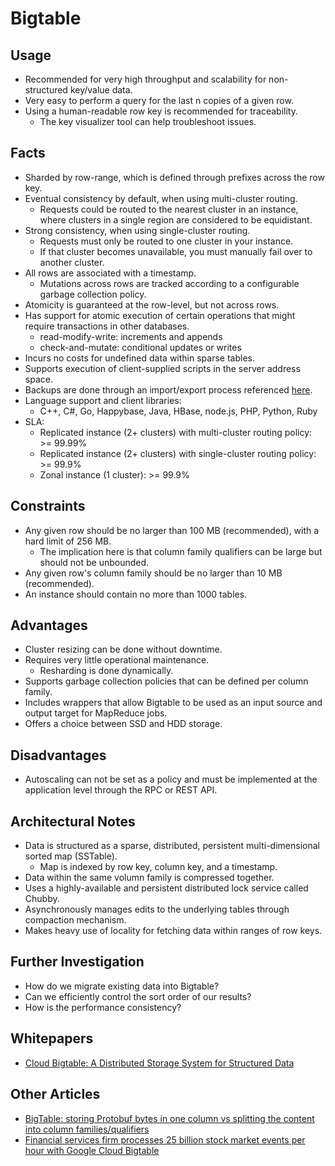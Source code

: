 # Bigtable

## Usage
* Recommended for very high throughput and scalability for non-structured key/value data.
* Very easy to perform a query for the last n copies of a given row.
* Using a human-readable row key is recommended for traceability.
    * The key visualizer tool can help troubleshoot issues.

## Facts
* Sharded by row-range, which is defined through prefixes across the row key.
* Eventual consistency by default, when using multi-cluster routing.
    * Requests could be routed to the nearest cluster in an instance, where clusters in a single region are considered to be equidistant.
* Strong consistency, when using single-cluster routing.
    * Requests must only be routed to one cluster in your instance.
    * If that cluster becomes unavailable, you must manually fail over to another cluster.
* All rows are associated with a timestamp.
    * Mutations across rows are tracked according to a configurable garbage collection policy.
* Atomicity is guaranteed at the row-level, but not across rows.
* Has support for atomic execution of certain operations that might require transactions in other databases.
    * read-modify-write: increments and appends
    * check-and-mutate: conditional updates or writes
* Incurs no costs for undefined data within sparse tables.
* Supports execution of client-supplied scripts in the server address space.
* Backups are done through an import/export process referenced [here](https://cloud.google.com/bigtable/docs/import-export).
* Language support and client libraries:
    * C++, C#, Go, Happybase, Java, HBase, node.js, PHP, Python, Ruby
* SLA:
    * Replicated instance (2+ clusters) with multi-cluster routing policy: >= 99.99%
    * Replicated instance (2+ clusters) with single-cluster routing policy: >= 99.9%
    * Zonal instance (1 cluster): >= 99.9%

## Constraints
* Any given row should be no larger than 100 MB (recommended), with a hard limit of 256 MB.
    * The implication here is that column family qualifiers can be large but should not be unbounded.
* Any given row's column family should be no larger than 10 MB (recommended).
* An instance should contain no more than 1000 tables.

## Advantages
* Cluster resizing can be done without downtime.
* Requires very little operational maintenance.
    * Resharding is done dynamically.
* Supports garbage collection policies that can be defined per column family.
* Includes wrappers that allow Bigtable to be used as an input source and output target for MapReduce jobs.
* Offers a choice between SSD and HDD storage.

## Disadvantages
* Autoscaling can not be set as a policy and must be implemented at the application level through the RPC or REST API.

## Architectural Notes
* Data is structured as a sparse, distributed, persistent multi-dimensional sorted map (SSTable).
    * Map is indexed by row key, column key, and a timestamp.
* Data within the same volumn family is compressed together.
* Uses a highly-available and persistent distributed lock service called Chubby.
* Asynchronously manages edits to the underlying tables through compaction mechanism.
* Makes heavy use of locality for fetching data within ranges of row keys.

## Further Investigation
* How do we migrate existing data into Bigtable?
* Can we efficiently control the sort order of our results?
* How is the performance consistency?

## Whitepapers
* [Cloud Bigtable: A Distributed Storage System for Structured Data](https://storage.googleapis.com/pub-tools-public-publication-data/pdf/68a74a85e1662fe02ff3967497f31fda7f32225c.pdf)

## Other Articles
* [BigTable: storing Protobuf bytes in one column vs splitting the content into column families/qualifiers](https://tech.travelaudience.com/bigtable-storing-protobuf-bytes-in-one-column-vs-splitting-the-content-into-column-families-c231bdff8db7)
* [Financial services firm processes 25 billion stock market events per hour with Google Cloud Bigtable](https://cloud.google.com/blog/products/gcp/financial-services-firm-processes-25-billion-stock-market-events-per-hour-with-google-cloud-bigtable)

